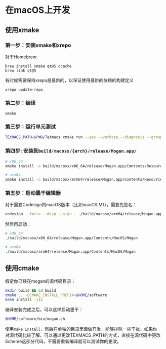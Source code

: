 # 在macOS上开发

## 使用xmake
### 第一步：安装xmake和xrepo
对于Homebrew:
```
brew install xmake qt@5 ccache
brew link qt@5
```

有时候需要保持xrepo是最新的，以保证使用最新的依赖的构建定义
```
xrepo update-repo
```

### 第二步：编译
```
xmake
```

### 第三步：运行单元测试
``` bash
TEXMACS_PATH=$PWD/TeXmacs xmake run --yes --verbose --diagnosis --group=tests
```

### 第四步: 安装到`build/macosx/{arch}/release/Mogan.app/`

``` bash
# x86_64
xmake install -o build/macosx/x86_64/release/Mogan.app/Contents/Resources/ mogan_install

# arm64
xmake install -o build/macosx/arm64/release/Mogan.app/Contents/Resources/ mogan_install
```


### 第五步：启动墨干编辑器
对于需要Codesign的macOS版本（比如macOS M1），需要先签名：
``` bash
codesign --force --deep --sign - ./build/macosx/arm64/release/Mogan.app
```

然后再启动：
``` bash
# x86_64
./build/macosx/x86_64/release/Mogan.app/Contents/MacOS/Mogan

# arm64
./build/macosx/arm64/release/Mogan.app/Contents/MacOS/Mogan
```

## 使用cmake
假定你已经在mogan的源代码目录：
``` bash
mkdir build && cd build
cmake .. -DCMAKE_INSTALL_PREFIX=$HOME/software
make install -j12
```

编译安装完成之后，可以这样启动墨干：
``` bash
$HOME/software/bin/mogan.sh
```

使用`make install`，然后在单独的目录里面做开发，能够排除一些干扰。如果你对源代码比较了解，可以通过更改TEXMACS_PATH的方式，直接在源代码中更改Scheme这部分代码，不需要重新编译就可以测试你的更改。
